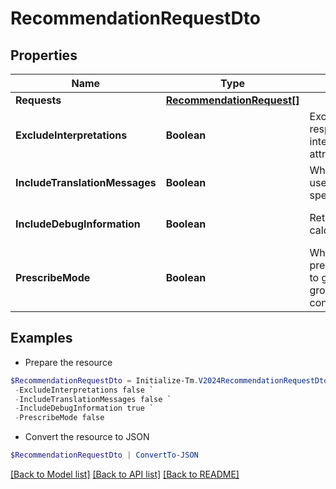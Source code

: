 # RecommendationRequestDto
## Properties

Name | Type | Description | Notes
------------ | ------------- | ------------- | -------------
**Requests** | [**RecommendationRequest[]**](RecommendationRequest.md) |  | [optional] 
**ExcludeInterpretations** | **Boolean** | Exclude interpretations in the response if &quot;&quot;true&quot;&quot;. Return interpretations in the response if this attribute is not specified. | [optional] [default to $false]
**IncludeTranslationMessages** | **Boolean** | When set to true, the calling system uses the translated messages for the specified language | [optional] [default to $false]
**IncludeDebugInformation** | **Boolean** | Returns the recommender calculations if set to true | [optional] [default to $false]
**PrescribeMode** | **Boolean** | When set to true, uses prescribedRulesRecommenderConfig to get identity attributes and peer group threshold instead of standard config. | [optional] [default to $false]

## Examples

- Prepare the resource
```powershell
$RecommendationRequestDto = Initialize-Tm.V2024RecommendationRequestDto  -Requests null `
 -ExcludeInterpretations false `
 -IncludeTranslationMessages false `
 -IncludeDebugInformation true `
 -PrescribeMode false
```

- Convert the resource to JSON
```powershell
$RecommendationRequestDto | ConvertTo-JSON
```

[[Back to Model list]](../README.md#documentation-for-models) [[Back to API list]](../README.md#documentation-for-api-endpoints) [[Back to README]](../README.md)

